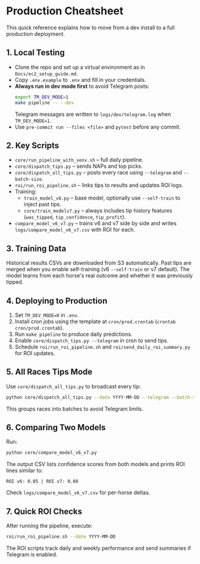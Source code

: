 # Production Cheatsheet

This quick reference explains how to move from a dev install to a full
production deployment.

## 1. Local Testing

- Clone the repo and set up a virtual environment as in `Docs/ec2_setup_guide.md`.
- Copy `.env.example` to `.env` and fill in your credentials.
- **Always run in dev mode first** to avoid Telegram posts:
  ```bash
  export TM_DEV_MODE=1
  make pipeline -- --dev
  ```
  Telegram messages are written to `logs/dev/telegram.log` when `TM_DEV_MODE=1`.
- Use `pre-commit run --files <file>` and `pytest` before any commit.

## 2. Key Scripts

- `core/run_pipeline_with_venv.sh` – full daily pipeline.
- `core/dispatch_tips.py` – sends NAPs and top picks.
- `core/dispatch_all_tips.py` – posts every race using `--telegram` and
  `--batch-size`.
- `roi/run_roi_pipeline.sh` – links tips to results and updates ROI logs.
- Training:
  - `train_model_v6.py` – base model, optionally use `--self-train` to inject past tips.
  - `core/train_modelv7.py` – always includes tip history features (`was_tipped`,
    `tip_confidence`, `tip_profit`).
- `compare_model_v6_v7.py` – trains v6 and v7 side by side and writes
  `logs/compare_model_v6_v7.csv` with ROI for each.

## 3. Training Data

Historical results CSVs are downloaded from S3 automatically. Past tips are
merged when you enable self-training (v6 `--self-train` or v7 default).
The model learns from each horse's real outcome and whether it was previously
tipped.

## 4. Deploying to Production

1. Set `TM_DEV_MODE=0` in `.env`.
2. Install cron jobs using the template at `cron/prod.crontab` (`crontab cron/prod.crontab`).
3. Run `make pipeline` to produce daily predictions.
4. Enable `core/dispatch_tips.py --telegram` in cron to send tips.
5. Schedule `roi/run_roi_pipeline.sh` and `roi/send_daily_roi_summary.py` for ROI updates.

## 5. All Races Tips Mode

Use `core/dispatch_all_tips.py` to broadcast every tip:
```bash
python core/dispatch_all_tips.py --date YYYY-MM-DD --telegram --batch-size 40
```
This groups races into batches to avoid Telegram limits.

## 6. Comparing Two Models

Run:
```bash
python core/compare_model_v6_v7.py
```
The output CSV lists confidence scores from both models and prints ROI lines
similar to:
```
ROI v6: 0.05 | ROI v7: 0.08
```
Check `logs/compare_model_v6_v7.csv` for per-horse deltas.

## 7. Quick ROI Checks

After running the pipeline, execute:
```bash
roi/run_roi_pipeline.sh --date YYYY-MM-DD
```
The ROI scripts track daily and weekly performance and send summaries if
Telegram is enabled.

